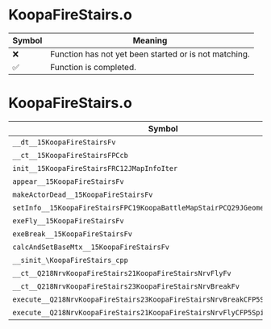 # KoopaFireStairs.o
| Symbol | Meaning 
| ------------- | ------------- 
| :x: | Function has not yet been started or is not matching. 
| :white_check_mark: | Function is completed. 


# KoopaFireStairs.o
| Symbol | Decompiled? |
| ------------- | ------------- |
| `__dt__15KoopaFireStairsFv` | :x: |
| `__ct__15KoopaFireStairsFPCcb` | :x: |
| `init__15KoopaFireStairsFRC12JMapInfoIter` | :x: |
| `appear__15KoopaFireStairsFv` | :x: |
| `makeActorDead__15KoopaFireStairsFv` | :x: |
| `setInfo__15KoopaFireStairsFPC19KoopaBattleMapStairPCQ29JGeometry8TVec3<f>` | :x: |
| `exeFly__15KoopaFireStairsFv` | :x: |
| `exeBreak__15KoopaFireStairsFv` | :x: |
| `calcAndSetBaseMtx__15KoopaFireStairsFv` | :x: |
| `__sinit_\KoopaFireStairs_cpp` | :x: |
| `__ct__Q218NrvKoopaFireStairs21KoopaFireStairsNrvFlyFv` | :x: |
| `__ct__Q218NrvKoopaFireStairs23KoopaFireStairsNrvBreakFv` | :x: |
| `execute__Q218NrvKoopaFireStairs23KoopaFireStairsNrvBreakCFP5Spine` | :x: |
| `execute__Q218NrvKoopaFireStairs21KoopaFireStairsNrvFlyCFP5Spine` | :x: |
